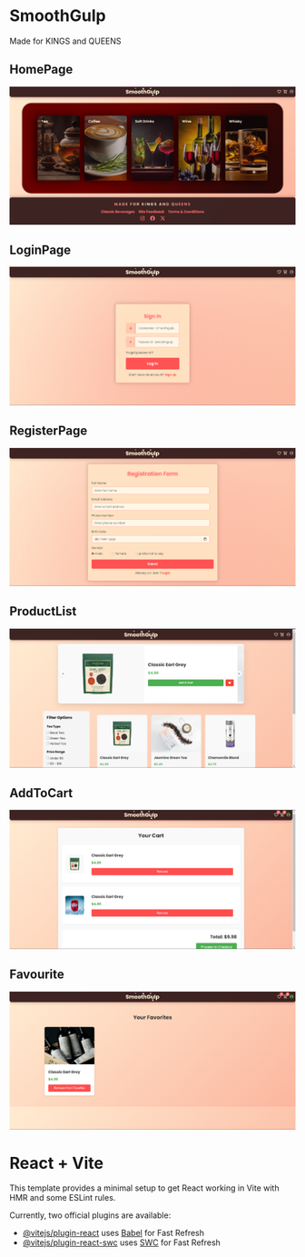 # SmoothGulp
Made for KINGS and QUEENS

## HomePage
![HomePage Image](https://github.com/tarunmanoharann/smoothgulp/blob/main/photos/Home.png)

## LoginPage
![LoginPage Image](https://github.com/tarunmanoharann/smoothgulp/blob/main/photos/Login.png)

## RegisterPage
![RegisterPage Image](https://github.com/tarunmanoharann/smoothgulp/blob/main/photos/Register.png)

## ProductList
![ProductList Image](https://github.com/tarunmanoharann/smoothgulp/blob/main/photos/Productlist.png)

## AddToCart
![ProductList Image](https://github.com/tarunmanoharann/smoothgulp/blob/main/photos/Cart.png)

## Favourite
![ProductList Image](https://github.com/tarunmanoharann/smoothgulp/blob/main/photos/Favourite.png)





# React + Vite

This template provides a minimal setup to get React working in Vite with HMR and some ESLint rules.

Currently, two official plugins are available:

- [@vitejs/plugin-react](https://github.com/vitejs/vite-plugin-react/blob/main/packages/plugin-react/README.md) uses [Babel](https://babeljs.io/) for Fast Refresh
- [@vitejs/plugin-react-swc](https://github.com/vitejs/vite-plugin-react-swc) uses [SWC](https://swc.rs/) for Fast Refresh
